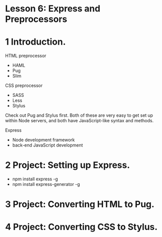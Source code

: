 Lesson 6: Express and Preprocessors
=====================================

# 1	Introduction.

HTML preprocessor 
- HAML
- Pug
- Slim

CSS preprocessor
- SASS
- Less
- Stylus


Check out Pug and Stylus first. Both of these are very easy to get set up within Node servers, and both have JavaScript-like syntax and methods.

Express
- Node development framework
- back-end JavaScript development

# 2	Project: Setting up Express.
- npm install express -g
- npm install express-generator -g


# 3	Project: Converting HTML to Pug.


# 4	Project: Converting CSS to Stylus.


